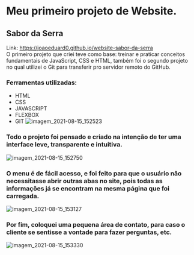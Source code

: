 # Meu primeiro projeto de Website.
## Sabor da Serra
Link: https://joaoeduard0.github.io/website-sabor-da-serra <br/>
O primeiro projeto  que criei teve como base: treinar e praticar conceitos fundamentais de JavaScript, CSS e HTML, 
também foi o segundo projeto no qual utilizei o Git para transferir pro servidor remoto do GitHub.

### Ferramentas utilizadas:
 - HTML
 - CSS
 - JAVASCRIPT
 - FLEXBOX
 - GIT
![imagem_2021-08-15_152523](https://user-images.githubusercontent.com/85971725/129488589-32c1f38f-c19c-482b-8f1a-10d7e05c874e.png)

### Todo o projeto foi pensado e criado na intenção de ter uma interface leve, transparente e intuitiva.

![imagem_2021-08-15_152750](https://user-images.githubusercontent.com/85971725/129488634-2a0e6929-f147-42c4-b302-f817066a0a35.png)

### O menu é de fácil acesso, e foi feito para que o usuário não necessitasse abrir outras abas no site, pois todas as informações já se encontram na mesma página que foi carregada.

![imagem_2021-08-15_153127](https://user-images.githubusercontent.com/85971725/129488729-4d96036a-8a81-4cc8-a172-8aa39dd834c9.png)

### Por fim, coloquei uma pequena área de contato, para caso o cliente se sentisse a vontade para fazer perguntas, etc.

![imagem_2021-08-15_153330](https://user-images.githubusercontent.com/85971725/129488782-b9820a80-7ea5-4273-9d8c-14ab8fef007d.png)
